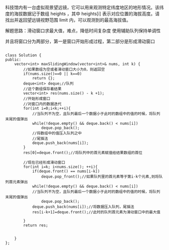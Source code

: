 科技馆内有一台虚拟观景望远镜，它可以用来观测特定纬度地区的地形情况。该纬度的海拔数据记于数组 heights ，其中 heights[i] 表示对应位置的海拔高度。请找出并返回望远镜视野范围 limit 内，可以观测到的最高海拔值。


解题思路：滑动窗口求最大值，难点，降低时间复杂度
使用辅助队列保持单调性

并且将窗口分为两部分，第一是窗口开始形成过程，第二部分是形成滑动窗口
```

class Solution {
public:
    vector<int> maxSlidingWindow(vector<int>& nums, int k) {
        //如果数组为空或者滑动窗口大小为0，则返回空
        if(nums.size()==0 || k==0)
            return {};
        deque<int> deque;//队列
        //这个数组保存着结果
        vector<int> res(nums.size() - k +1);
        //开始形成窗口
        //对窗口内的数据迭代
        for(int i=0;i<k;++i){
            //当队列不为空，且队列最后一个数据小于此时的数组中的值的时候，将队列末尾的值弹出
            while(!deque.empty() && deque.back() < nums[i])
                deque.pop_back();
            //将数组中的值压入队列之中
            //尾插法
            deque.push_back(nums[i]);
        }
        res[0]=deque.front();//将队列中的首元素赋值给结果数组的首位

        //现在已经形成滑动窗口
        for(int i=k; i<nums.size(); ++i){
            if(deque.front() == nums[i-k])
                deque.pop_front();//如果队列里的首元素等于第i-k个元素,则将队列首元素弹出
            while(!deque.empty() && deque.back() < nums[i])
            //当队列不为空，且队列最后一个数据小于此时的数组中的值的时候，将队列末尾的值弹出
                deque.pop_back();
            deque.push_back(nums[i]);//将数据压入队列，尾插法
            res[i-k+1]=deque.front();//此时的队列首元素为滑动窗口中的最大值

        }
        return res;


    }
};
```
